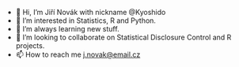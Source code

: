 - 👋 Hi, I’m Jiří Novák with nickname @Kyoshido
- 👀 I’m interested in Statistics, R and Python.
- 🌱 I’m always learning new stuff.
- 💞️ I’m looking to collaborate on Statistical Disclosure Control and R projects.
- 📫 How to reach me j.novak@email.cz

<!---
Kyoshido/Kyoshido is a ✨ special ✨ repository because its `README.md` (this file) appears on your GitHub profile.
You can click the Preview link to take a look at your changes.
--->
